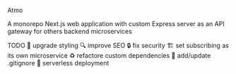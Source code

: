 Atmo

A monorepo Next.js web application with custom Express server as an API gateway
for others backend microservices

TODO
:lipstick: upgrade styling
:mag: improve SEO
:lock: fix security
:building_construction: set subscribing as its own microservice
:recycle: refactore custom dependencies
:see_no_evil: add/update .gitignore
:rocket: serverless deployment
